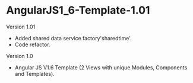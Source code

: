 # AngularJS1_6-Template-1.01
Version 1.01
  - Added shared data service factory'sharedtime'.
  - Code refactor.
  
  
Version 1.0
  - Angular JS V1.6 Template (2 Views with unique Modules, Components and Templates). 
